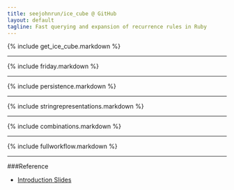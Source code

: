 ```yaml
---
title: seejohnrun/ice_cube @ GitHub
layout: default
tagline: Fast querying and expansion of recurrence rules in Ruby
---
```


{% include get_ice_cube.markdown %}

-----

{% include friday.markdown %}

-----

{% include persistence.markdown %}

-----

{% include stringrepresentations.markdown %}

-----

{% include combinations.markdown %}

-----

{% include fullworkflow.markdown %}

-----

###Reference
* [Introduction Slides](http://seejohnrun.github.com/ice_cube/static/ice_cube_ruby_nyc.pdf)
